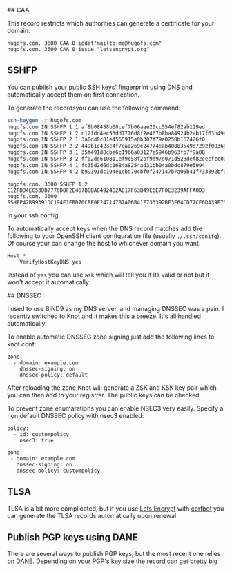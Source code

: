 ## CAA

This record restricts which authorities can generate a certificate for your domain.

```
hugofs.com. 3600 CAA 0 iodef"mailto:me@hugofs.com"
hugofs.com. 3600 CAA 0 issue "letsencrypt.org"
```

## SSHFP

You can publish your public SSH keys' fingerprint using DNS and automatically accept them on first connection.

To generate the recordsyou can use the following command:

```sh
ssh-keygen -r hugofs.com
hugofs.com IN SSHFP 1 1 af8b08458b68cef7b06aee20cc554ef82ab129ed
hugofs.com IN SSHFP 1 2 c12fdd4ec53dd7776d8f2e467b8ba84924b2ab17f63b49e6e7f0e3239affa0d3
hugofs.com IN SSHFP 2 1 3a0dd8c01e4565915e8b307f79a0258b167426f0
hugofs.com IN SSHFP 2 2 449b1e423c4f7eae269e24774eab40883549d7292f083657b9c6a0a884e95d14
hugofs.com IN SSHFP 3 1 35f491d8cbe6c1966a03127e5946b963fb7f9a08
hugofs.com IN SSHFP 3 2 ff02dd610811ef9c58f2bf9d97d071d528def82eecfcc032f88f631929ec7e07
hugofs.com IN SSHFP 4 1 fc35d2d6dc1684a8254ad31bb04a0bdc879e5994
hugofs.com IN SSHFP 4 2 b99391dc194e1ebd70cbf0f247147b7a06b41f733392bf3f64cd77ce6da39e75
```

```
hugofs.com. 3600 SSHFP 1 2 C12FDD4EC53DD7776D8F2E467B8BA84924B2AB17F63B49E6E7F0E3239AFFA0D3
hugofs.com. 3600 SSHFP42B99391DC194E1EBD70CBF0F247147B7A06B41F733392BF3F64CD77CE6DA39E75
```

In your ssh config:

To automatically accept keys when the DNS record matches add the following to your OpenSSH client configuration file (usually `./.ssh/conifg`). Of course your can change the host to whichever domain you want.

```
Host *
    VerifyHostKeyDNS yes
```

Instead of `yes` you can use `ask` which will tell you if its valid or not but it won't accept it automatically.

## DNSSEC

I used to use BIND9 as my DNS server, and managing DNSSEC was a pain. I recently switched to [Knot](https://www.knot-dns.cz/) and it makes this a breeze. It's all handled automatically.

To enable automatic DNSSEC zone signing just add the following lines to knot.conf:

```
zone:
  - domain: example.com
    dnssec-signing: on
    dnssec-policy: default
```

After reloading the zone Knot will generate a ZSK and KSK key pair which you can then add to your registrar. The public keys can be checked

To prevent zone enumarations you can enable NSEC3 very easily. Specify a non default DNSSEC policy with nsec3 enabled:

```
policy:
  - id: custompolicy
    nsec3: true

zone:
 - domain: example.com
   dnssec-signing: on
   dnssec-policy: custompolicy
```

## TLSA

TLSA is a bit more complicated, but if you use [Lets Encrypt](https://letsencrypt.org/) with [certbot](https://certbot.eff.org/) you can generate the TLSA records automatically upon renewal


## Publish PGP keys using DANE

There are several ways to publish PGP keys, but the most recent one relies on DANE.
Depending on your PGP's key size the record can get pretty big

